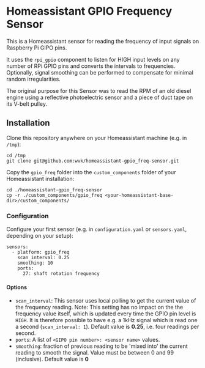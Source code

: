 # Homeassistant GPIO Frequency Sensor

This is a Homeassistant sensor for reading the frequency of input signals on Raspberry Pi GIPO pins.

It uses the `rpi_gpio` component to listen for HIGH input levels on any number of RPi GPIO pins and converts the intervals to frequencies. Optionally, signal smoothing can be performed to compensate for minimal random irregularities.

The original purpose for this Sensor was to read the RPM of an old diesel engine using a reflective photoelectric sensor and a piece of duct tape on its V-belt pulley.

## Installation

Clone this repository anywhere on your Homeassistant machine (e.g. in `/tmp`):

    cd /tmp
    git clone git@github.com:wvk/homeassistant-gpio_freq-sensor.git

Copy the `gpio_freq` folder into the `custom_components` folder of your Homeassistant installation:

    cd ./homeassistant-gpio_freq-sensor
    cp -r ./custom_components/gpio_freq <your-homeassistant-base-dir>/custom_components/

### Configuration

Configure your first sensor (e.g. in `configuration.yaml` or `sensors.yaml`, depending on your setup):

    sensors:
      - platform: gpio_freq
        scan_interval: 0.25
        smoothing: 10
        ports:
          27: shaft rotation frequency

#### Options

 * `scan_interval`: This sensor uses local polling to get the current value of the frequency reading. Note: This setting has no impact on the the frequency value itself, which is updated every time the GPIO pin level is `HIGH`. It is therefore possible to have e.g. a 1kHz signal which is read one a second (`scan_interval: 1`). Default value is **0.25**, i.e. four readings per second.
 * `ports`: A list of `<GIPO pin number>: <sensor name>` values.
 * `smoothing`: fraction of previous reading to be 'mixed into' the current reading to smooth the signal. Value must be between 0 and 99 (inclusive). Default value is **0**

